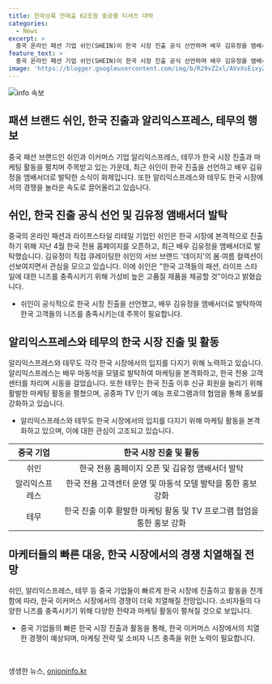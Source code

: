 ```yaml
---
title: 한국상륙 연매출 62조원 중공룡 티셔츠 대박
categories:
  - News
excerpt: >
  중국 온라인 패션 기업 쉬인(SHEIN)이 한국 시장 진출 공식 선언하며 배우 김유정을 앰배서더로 발탁. 한국 전용 홈페이지를 통해 한국 시장에 진출하고, 김유정의 브랜드 데이지에 주목. 이에 대한 쉬인 마케팅 담당자는 한국 고객들의 니즈 충족을 위해 다양한 제품을 제공한다고 전했으며, 쉬인은 미국과 유럽에서도 저렴한 제품으로 인기를 끌고 있으며, 현재 150여개국에서 판매 중. 또한 알리익스프레스와 테무도 한국 시장에 속도를 내며, 이로써 한국 이커머스 시장의 경쟁이 심화되고 있는 상황.
feature_text: >
  중국 온라인 패션 기업 쉬인(SHEIN)이 한국 시장 진출 공식 선언하며 배우 김유정을 앰배서더로 발탁. 한국 전용 홈페이지를 통해 한국 시장에 진출하고, 김유정의 브랜드 데이지에 주목. 이에 대한 쉬인 마케팅 담당자는 한국 고객들의 니즈 충족을 위해 다양한 제품을 제공한다고 전했으며, 쉬인은 미국과 유럽에서도 저렴한 제품으로 인기를 끌고 있으며, 현재 150여개국에서 판매 중. 또한 알리익스프레스와 테무도 한국 시장에 속도를 내며, 이로써 한국 이커머스 시장의 경쟁이 심화되고 있는 상황.
image: 'https://blogger.googleusercontent.com/img/b/R29vZ2xl/AVvXsEixyZcFfHzMRdzZMjFBmAUKJYCLCGyLL1o632UiGVXcaFdKo_bkvkuCioo0uUKlGfBVcT3P84aROyZIXSBEx3Aw5nCQ3pTgDom1WDC4m8eifvWiAmWEEVb4x6G_l8C0QH225ldMjyaFvpxGEBGNO37VmDTDMHGhJPq73UglMfDca1-0aw/s1600/blogspot.png'
---
```


<p><img src="https://blogger.googleusercontent.com/img/b/R29vZ2xl/AVvXsEixyZcFfHzMRdzZMjFBmAUKJYCLCGyLL1o632UiGVXcaFdKo_bkvkuCioo0uUKlGfBVcT3P84aROyZIXSBEx3Aw5nCQ3pTgDom1WDC4m8eifvWiAmWEEVb4x6G_l8C0QH225ldMjyaFvpxGEBGNO37VmDTDMHGhJPq73UglMfDca1-0aw/s1600/blogspot.png" alt="info 속보" /></p>

<h2 data-ke-size="size26">패션 브랜드 쉬인, 한국 진출과 알리익스프레스, 테무의 행보</h2>

<p data-ke-size="size16">중국 패션 브랜드인 쉬인과 이커머스 기업 알리익스프레스, 테무가 한국 시장 진출과 마케팅 활동을 펼치며 주목받고 있는 가운데, 최근 쉬인이 한국 진출을 선언하고 배우 김유정을 앰배서더로 발탁한 소식이 화제입니다. 또한 알리익스프레스와 테무도 한국 시장에서의 경쟁을 놀라운 속도로 끌어올리고 있습니다.</p>

<h2 data-ke-size="size24">쉬인, 한국 진출 공식 선언 및 김유정 앰배서더 발탁</h2>

<p data-ke-size="size16">중국의 온라인 패션과 라이프스타일 리테일 기업인 쉬인은 한국 시장에 본격적으로 진출하기 위해 지난 4월 한국 전용 홈페이지를 오픈하고, 최근 배우 김유정을 앰배서더로 발탁했습니다. 김유정이 직접 큐레이팅한 쉬인의 서브 브랜드 '데이지'의 봄·여름 컬렉션이 선보여지면서 관심을 모으고 있습니다. 이에 쉬인은 "한국 고객들의 패션, 라이프 스타일에 대한 니즈를 충족시키기 위해 가성비 높은 고품질 제품을 제공할 것"이라고 밝혔습니다.</p>

<ul>
<li>쉬인이 공식적으로 한국 시장 진출을 선언했고, 배우 김유정을 앰배서더로 발탁하여 한국 고객들의 니즈를 충족시키는데 주목이 필요합니다.</li>
</ul>

<h2 data-ke-size="size24">알리익스프레스와 테무의 한국 시장 진출 및 활동</h2>

<p data-ke-size="size16">알리익스프레스와 테무도 각각 한국 시장에서의 입지를 다지기 위해 노력하고 있습니다. 알리익스프레스는 배우 마동석을 모델로 발탁하여 마케팅을 본격화하고, 한국 전용 고객센터를 차리며 시동을 걸었습니다. 또한 테무는 한국 진출 이후 신규 회원을 늘리기 위해 활발한 마케팅 활동을 펼쳤으며, 공중파 TV 인기 예능 프로그램과의 협엄을 통해 홍보를 강화하고 있습니다.</p>

<ul>
<li>알리익스프레스와 테무도 한국 시장에서의 입지를 다지기 위해 마케팅 활동을 본격화하고 있으며, 이에 대한 관심이 고조되고 있습니다.</li>
</ul>

<table>
<thead>
<tr>
<th style="text-align: center;">중국 기업</th>
<th style="text-align: center;">한국 시장 진출 및 활동</th>
</tr>
</thead>
<tbody>
<tr>
<td style="text-align: center;">쉬인</td>
<td style="text-align: center;">한국 전용 홈페이지 오픈 및 김유정 앰배서더 발탁</td>
</tr>
<tr>
<td style="text-align: center;">알리익스프레스</td>
<td style="text-align: center;">한국 전용 고객센터 운영 및 마동석 모델 발탁을 통한 홍보 강화</td>
</tr>
<tr>
<td style="text-align: center;">테무</td>
<td style="text-align: center;">한국 진출 이후 활발한 마케팅 활동 및 TV 프로그램 협엄을 통한 홍보 강화</td>
</tr>
</tbody>
</table>

<h2 data-ke-size="size24">마케터들의 빠른 대응, 한국 시장에서의 경쟁 치열해질 전망</h2>

<p data-ke-size="size16">쉬인, 알리익스프레스, 테무 등 중국 기업들이 빠르게 한국 시장에 진출하고 활동을 전개함에 따라, 한국 이커머스 시장에서의 경쟁이 더욱 치열해질 전망입니다. 소비자들의 다양한 니즈를 충족시키기 위해 다양한 전략과 마케팅 활동이 펼쳐질 것으로 보입니다.</p>

<ul>
<li>중국 기업들의 빠른 한국 시장 진출과 활동을 통해, 한국 이커머스 시장에서의 치열한 경쟁이 예상되며, 마케팅 전략 및 소비자 니즈 충족을 위한 노력이 필요합니다.</li>
</ul>

<p data-ke-size="size16">&nbsp;</p>
생생한 뉴스, <a href="https://onioninfo.kr" rel="dofollow">onioninfo.kr</a>


